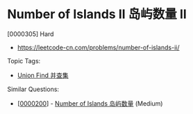 # Number of Islands II 岛屿数量 II

[0000305] Hard

- https://leetcode-cn.com/problems/number-of-islands-ii/

Topic Tags:

- [Union Find 并查集](https://leetcode-cn.com/tag/union-find/)

Similar Questions:

- [[0000200](https://leetcode-cn.com/problems/number-of-islands/)] - [Number of Islands 岛屿数量](./0000200.number-of-islands.md) (Medium)
